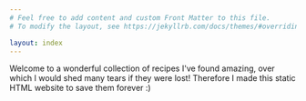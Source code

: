 ```yaml
---
# Feel free to add content and custom Front Matter to this file.
# To modify the layout, see https://jekyllrb.com/docs/themes/#overriding-theme-defaults

layout: index
---
```


Welcome to a wonderful collection of recipes I've found amazing, over which I would shed many tears if they were lost! Therefore I made this static HTML website to save them forever :)